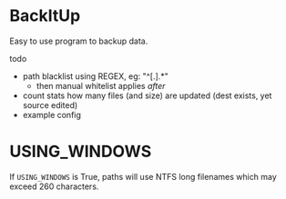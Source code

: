 # BackItUp

Easy to use program to backup data.

todo

- path blacklist using REGEX, eg: "^[.].*"
    - then manual whitelist applies *after*
- count stats how many files (and size) are updated
    (dest exists, yet source edited) 
- example config

# USING_WINDOWS

If `USING_WINDOWS` is True, paths will use NTFS long filenames which may exceed 260 characters.